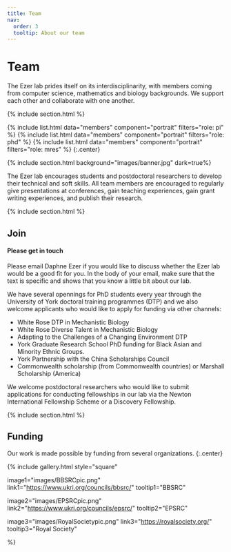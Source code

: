 ```yaml
---
title: Team
nav:
  order: 3
  tooltip: About our team
---
```


# <i class="fas fa-users"></i>Team

The Ezer lab prides itself on its interdisciplinarity, with members coming from computer science, mathematics and biology backgrounds.  We support each other and collaborate with one another.

{% include section.html %}

{%
  include list.html
  data="members"
  component="portrait"
  filters="role: pi"
%}
{%
  include list.html
  data="members"
  component="portrait"
  filters="role: phd"
%}
{%
  include list.html
  data="members"
  component="portrait"
  filters="role: mres"
%}
{:.center}

{% include section.html background="images/banner.jpg" dark=true%}

The Ezer lab encourages students and postdoctoral researchers to develop their technical and soft skills.  All team members are encouraged to regularly give presentations at conferences, gain teaching experiences, gain grant writing experiences, and publish their research.

{% include section.html %}

## Join

#### Please get in touch

Please email Daphne Ezer if you would like to discuss whether the Ezer lab would be a good fit for you.  In the body of your email, make sure that the text is specific and shows that you know a little bit about our lab.

We have several opennings for PhD students every year through the University of York doctoral training programmes (DTP) and we also welcome applicants who would like to apply for funding via other channels:
- White Rose DTP in Mechanistic Biology
- White Rose Diverse Talent in Mechanistic Biology
- Adapting to the Challenges of a Changing Environment DTP
- York Graduate Research School PhD funding for Black Asian and Minority Ethnic Groups.
- York Partnership with the China Scholarships Council 
- Commonwealth scholarship (from Commonwealth countries) or Marshall Scholarship (America)

We welcome postdoctoral researchers who would like to submit applications for conducting fellowships in our lab via the Newton International Fellowship Scheme or a Discovery Fellowship.


{% include section.html %}

## Funding

Our work is made possible by funding from several organizations.
{:.center}

{%
  include gallery.html
  style="square"

  image1="images/BBSRCpic.png"
  link1="https://www.ukri.org/councils/bbsrc/"
  tooltip1="BBSRC"

  image2="images/EPSRCpic.png"
  link2="https://www.ukri.org/councils/epsrc/"
  tooltip2="EPSRC"

  image3="images/RoyalSocietypic.png"
  link3="https://royalsociety.org/"
  tooltip3="Royal Society"

%}
